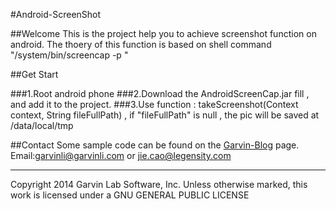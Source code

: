 #Android-ScreenShot

##Welcome
This is the project help you to achieve screenshot function on android.
The thoery of this function is based on shell command "/system/bin/screencap -p "

##Get Start

###1.Root android phone 
###2.Download the AndroidScreenCap.jar fill , and add it to the project.
###3.Use function : takeScreenshot(Context context, String fileFullPath) , if "fileFullPath" is null , the pic will be saved at /data/local/tmp

##Contact
Some sample code can be found on the [Garvin-Blog](http://blog.csdn.net/buptgshengod/article/details/39155979) page.  
Email:garvinli@garvinli.com or jie.cao@legensity.com  
      



- - -
Copyright 2014 Garvin Lab Software, Inc. Unless otherwise marked, this work is licensed under a GNU GENERAL PUBLIC LICENSE


